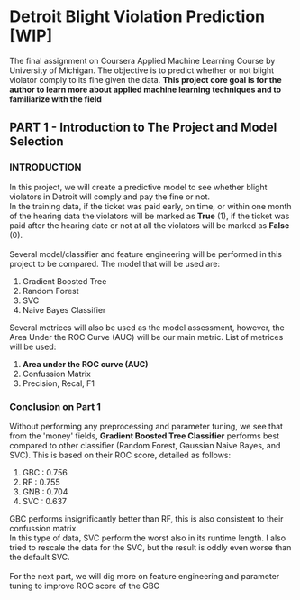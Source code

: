 # Detroit Blight Violation Prediction [WIP]
The final assignment on Coursera Applied Machine Learning Course by University of Michigan. The objective is to predict whether or not blight violator comply to its fine given the data. **This project core goal is for the author to learn more about applied machine learning techniques and to familiarize with the field**

## PART 1 - Introduction to The Project and Model Selection

### INTRODUCTION

In this project, we will create a predictive model to see whether blight violators in Detroit will comply and pay the fine or not.<br>
In the training data, if the ticket was paid early, on time, or within one month of the hearing data the violators will be marked as **True** (1), if the ticket was paid after the hearing date or not at all the violators will be marked as **False** (0).
<br><br>
Several model/classifier and feature engineering will be performed in this project to be compared. The model that will be used are:
1. Gradient Boosted Tree
2. Random Forest
3. SVC
4. Naive Bayes Classifier

Several metrices will also be used as the model assessment, however, the Area Under the ROC Curve (AUC) will be our main metric. List of metrices will be used:
1. **Area under the ROC curve (AUC)**
2. Confussion Matrix
3. Precision, Recal, F1

### Conclusion on Part 1



Without performing any preprocessing and parameter tuning, we see that from the 'money' fields, **Gradient Boosted Tree Classifier** performs best compared to other classifier (Random Forest, Gaussian Naive Bayes, and SVC). This is based on their ROC score, detailed as follows:

1. GBC : 0.756
2. RF  : 0.755
3. GNB : 0.704
4. SVC : 0.637

GBC performs insignificantly better than RF, this is also consistent to their confussion matrix.<br>
In this type of data, SVC perform the worst also in its runtime length. I also tried to rescale the data for the SVC, but the result is oddly even worse than the default SVC.
<br><br>
For the next part, we will dig more on feature engineering and parameter tuning to improve ROC score of the GBC

